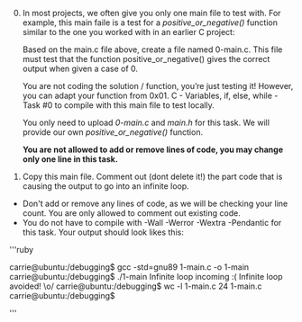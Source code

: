 0. In most projects, we often give you only one main file to test with. For example, this main faile is a test for a *positive_or_negative()* function similar to the one you worked with in an earlier C project:


     Based on the main.c file above, create a file named 0-main.c. This file must test that the function positive_or_negative() gives the correct output when given a case of 0.

   You are not coding the solution / function, you’re just testing it! However, you can adapt your function from 0x01. C - Variables, if, else, while - Task #0 to compile with this main file to test locally.

    You only need to upload *0-main.c* and *main.h* for this task. We will provide our own *positive_or_negative()* function.

    **You are not allowed to add or remove lines of code, you may change only one line in this task.**


1. Copy this main file. Comment out (dont delete it!) the part code that is causing the output to go into an infinite loop.

 - Don't add or remove any lines of code, as we will be checking your line count. You are only allowed to comment out existing code.
 - You do not have to compile with -Wall -Werror -Wextra -Pendantic for this task. Your output should look likes this:

'''ruby

carrie@ubuntu:/debugging$ gcc -std=gnu89 1-main.c -o 1-main
carrie@ubuntu:/debugging$ ./1-main
Infinite loop incoming :(
Infinite loop avoided! \o/
carrie@ubuntu:/debugging$ wc -l 1-main.c
24 1-main.c
carrie@ubuntu:/debugging$

''' 
